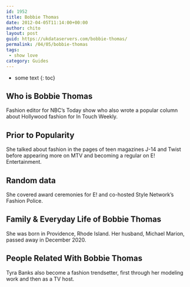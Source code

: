 ```yaml
---
id: 1952
title: Bobbie Thomas
date: 2012-04-05T11:14:00+00:00
author: chito
layout: post
guid: https://ukdataservers.com/bobbie-thomas/
permalink: /04/05/bobbie-thomas
tags:
 - show love
category: Guides
---
```


* some text
{: toc}


## Who is  Bobbie Thomas
                  
                  
                  
Fashion editor for NBC&#8217;s Today show who also wrote a popular column about Hollywood fashion for In Touch Weekly.
                  
                
                
                
## Prior to Popularity 
                  
                  
                  
She talked about fashion in the pages of teen magazines J-14 and Twist before appearing more on MTV and becoming a regular on E! Entertainment.
                  
                
                
                
## Random data 
                  
                  
                  
She covered award ceremonies for E! and co-hosted Style Network&#8217;s Fashion Police.
                  
                
                
                
## Family & Everyday Life of Bobbie Thomas
                  
                  
                  
She was born in Providence, Rhode Island. Her husband, Michael Marion, passed away in December 2020. 
                  
                
                
                
## People Related With  Bobbie Thomas
                  
                  
                  
Tyra Banks also become a fashion trendsetter, first through her modeling work and then as a TV host.
                  
                
              
            
          
          
          
    
    
  
